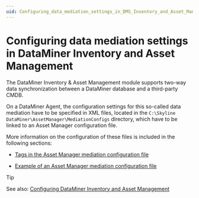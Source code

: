 ```yaml
---
uid: Configuring_data_mediation_settings_in_DMS_Inventory_and_Asset_Management
---
```


# Configuring data mediation settings in DataMiner Inventory and Asset Management

The DataMiner Inventory & Asset Management module supports two-way data synchronization between a DataMiner database and a third-party CMDB.

On a DataMiner Agent, the configuration settings for this so-called data mediation have to be specified in XML files, located in the `C:\Skyline DataMiner\AssetManager\MediationConfigs` directory, which have to be linked to an Asset Manager configuration file.

More information on the configuration of these files is included in the following sections:

- [Tags in the Asset Manager mediation configuration file](xref:Tags_in_the_Asset_Manager_mediation_configuration_file)

- [Example of an Asset Manager mediation configuration file](xref:Example_of_an_Asset_Manager_mediation_configuration_file)

> [!TIP]
> See also:
> [Configuring DataMiner Inventory and Asset Management](xref:Configuring_DMS_Inventory_and_Asset_Management)
